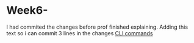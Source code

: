 # Week6-
I had commited the changes before prof finished explaining. Adding this text so i can commit 3 lines in the changes
[CLI commands](Docs/Cli.md)